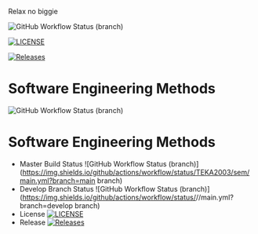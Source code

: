 Relax no biggie

![GitHub Workflow Status (branch)](https://img.shields.io/github/actions/workflow/status/TEKA2003/sem/main.yml?branch=main)


[![LICENSE](https://img.shields.io/github/license/TEKA2003/sem.svg?style=flat-square)](https://github.com/TEKA2003/sem/blob/master/LICENSE)

[![Releases](https://img.shields.io/github/release/TEKA2003/sem/all.svg?style=flat-square)](https://github.com/TEKA2003/sem/releases)


# Software Engineering Methods
![GitHub Workflow Status (branch)](https://img.shields.io/github/actions/workflow/status/TEKA2003/sem/main.yml?branch=develop)

# Software Engineering Methods
* Master Build Status ![GitHub Workflow Status (branch)](https://img.shields.io/github/actions/workflow/status/TEKA2003/sem/main.yml?branch=main branch)
* Develop Branch Status ![GitHub Workflow Status (branch)](https://img.shields.io/github/actions/workflow/status/<username>/<repository>/main.yml?branch=develop branch)
* License [![LICENSE](https://img.shields.io/github/license/TEKA2003/sem.svg?style=flat-square)](https://github.com/TEKA2003/sem/blob/main/LICENSE)
* Release [![Releases](https://img.shields.io/github/release/TEKA2003/sem/all.svg?style=flat-square)](https://github.com/TEKA2003/sem/releases)


